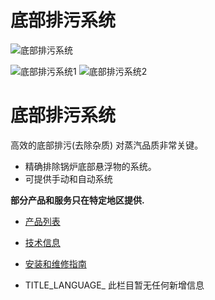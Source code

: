 

# 底部排污系统

![底部排污系统](/d/file/p/071aaab97009d7b2bfee6119bb50cedc.jpg)

![底部排污系统1](/d/file/p/071aaab97009d7b2bfee6119bb50cedc.jpg) ![底部排污系统2](/d/file/p/433e73a511f80caea77f84c8c232782f.jpg)

# 底部排污系统

高效的底部排污(去除杂质) 对蒸汽品质非常关键。

-   精确排除锅炉底部悬浮物的系统。
-   可提供手动和自动系统

**部分产品和服务只在特定地区提供.**

-   [产品列表](javascript:navactive(1);)
-   [技术信息](javascript:navactive(2);)
-   [安装和维修指南](javascript:navactive(3);)

-   TITLE_LANGUAGE_
此栏目暂无任何新增信息
